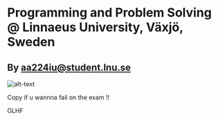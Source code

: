 # Programming and Problem Solving @ Linnaeus University, Växjö, Sweden
## By aa224iu@student.lnu.se

![alt-text](link)

Copy if u wannna fail on the exam !!

GLHF
